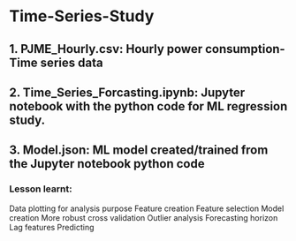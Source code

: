 # Time-Series-Study
## 1. PJME_Hourly.csv: Hourly power consumption- Time series data 
## 2. Time_Series_Forcasting.ipynb: Jupyter notebook with the python code for ML regression study.
## 3. Model.json: ML model created/trained from the Jupyter notebook python code
### Lesson learnt: 
Data plotting for analysis purpose
Feature creation
Feature selection
Model creation
More robust cross validation
Outlier analysis
Forecasting horizon 
Lag features
Predicting
